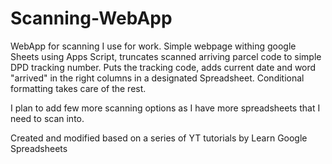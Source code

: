 # Scanning-WebApp
 WebApp for scanning I use for work.
 Simple webpage withing google Sheets using Apps Script, truncates scanned 
 arriving parcel code to simple DPD tracking number. 
 Puts the tracking code, adds current date and word "arrived" in the right columns in a designated Spreadsheet.
 Conditional formatting takes care of the rest.

 I plan to add few more scanning options as I have more spreadsheets that I need to scan into.

 Created and modified based on a series of YT tutorials by Learn Google Spreadsheets

